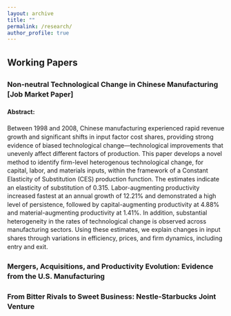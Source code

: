 ```yaml
---
layout: archive
title: ""
permalink: /research/
author_profile: true
---
```


<style>
  body {
    line-height: 1.4; /* Adjust line spacing */
  }

  p, li {
    font-size: 1em; /* Font size for regular text */
  }

  .coauthors, .subcontent {
    font-size: 0.9em; /* Customize specific classes if needed */
  }

  .abstract {
    display: none; /* Hide the abstract by default */
    text-align: justify; /* Justify text for better readability */
    margin-top: 5px;
  }

  h2, h3 {
    margin-top: 1.5em; /* Increase space above headings */
  }

  /* Indent subcontents and add bullet points for them */
  ul.subcontent {
    list-style-type: circle; /* Set bullet points to circles for subcontent */
    margin-left: 10px; /* Indent subcontents */
    padding-left: 10px; /* Reduce padding for subcontent */
  }

  .toggle-link {
    color: #007bff;
    text-decoration: underline;
    cursor: pointer;
    font-size: 0.9em;
  }

  /* Divider between each paper */
  .underline {
    display: block;
    margin: 20px 0;
    border-bottom: 1px solid #ddd;
  }
</style>

<script>
  function toggleAbstract(id) {
    var abstract = document.getElementById(id);
    if (abstract.style.display === "none" || abstract.style.display === "") {
      abstract.style.display = "block";
    } else {
      abstract.style.display = "none";
    }
  }
</script>

## Working Papers

### Non-neutral Technological Change in Chinese Manufacturing **[Job Market Paper]**

#### Abstract: 
Between 1998 and 2008, Chinese manufacturing experienced rapid revenue growth and significant shifts in input factor cost shares, providing strong evidence of biased technological change—technological improvements that unevenly affect different factors of production. This paper develops a novel method to identify firm-level heterogenous technological change, for capital, labor, and materials inputs, within the framework of a Constant Elasticity of Substitution (CES) production function. The estimates indicate an elasticity of substitution of 0.315. Labor-augmenting productivity increased fastest at an annual growth of 12.21% and demonstrated a high level of persistence, followed by capital-augmenting productivity at 4.88% and material-augmenting productivity at 1.41%. In addition, substantial heterogeneity in the rates of technological change is observed across manufacturing sectors. Using these estimates, we explain changes in input shares through variations in efficiency, prices, and firm dynamics, including entry and exit. 

### Mergers, Acquisitions, and Productivity Evolution: Evidence from the U.S. Manufacturing 

### From Bitter Rivals to Sweet Business: Nestle-Starbucks Joint Venture
